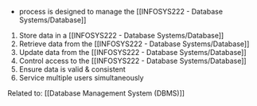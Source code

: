 - process is designed to manage the [[INFOSYS222 - Database Systems/Database]]

1. Store data in a [[INFOSYS222 - Database Systems/Database]]
2. Retrieve data from the [[INFOSYS222 - Database Systems/Database]]
3. Update data from the [[INFOSYS222 - Database Systems/Database]]
4. Control access to the [[INFOSYS222 - Database Systems/Database]]
5. Ensure data is valid & consistent
6. Service multiple users simultaneously

Related to: [[Database Management System (DBMS)]]